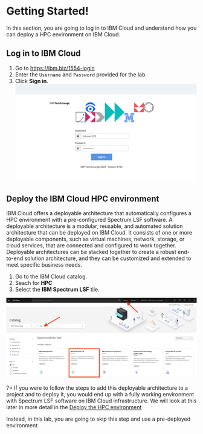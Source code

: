 # Getting Started!

In this section, you are going to log in to IBM Cloud and understand how you can deploy a HPC environment on IBM Cloud.

## Log in to IBM Cloud

1. Go to https://ibm.biz/1554-login
2. Enter the `Username` and `Password` provided for the lab.
3. Click **Sign in**.
  ![](images/10-login.png ':size=600')


## Deploy the IBM Cloud HPC environment

IBM Cloud offers a deployable architecture that automatically configures a HPC environment with a pre-configured Spectrum LSF software. A deployable architecture is a modular, reusable, and automated solution architecture that can be deployed on IBM Cloud. It consists of one or more deployable components, such as virtual machines, network, storage, or cloud services, that are connected and configured to work together. Deployable architectures can be stacked together to create a robust end-to-end solution architecture, and they can be customized and extended to meet specific business needs.

1. Go to the IBM Cloud catalog.
2. Seach for **HPC**
3. Select the **IBM Spectrum LSF** tile. 

![](./images/10-hpc-tile.png ':size=600')


?> If you were to follow the steps to add this deployable architecture to a project and to deploy it, you would end up with a fully working environment with Spectrum LSF software on IBM Cloud infrastructure. We will look at this later in more detail in the [Deploy the HPC environment](60-deploy-cluster)

Instead, in this lab, you are going to skip this step and use a pre-deployed environment.
